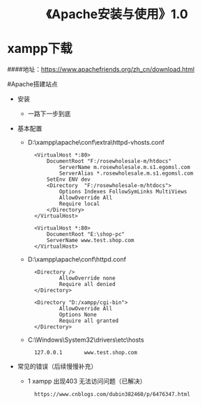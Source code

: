 <h1 align="center">《Apache安装与使用》1.0</h1>

# xampp下载
####地址：https://www.apachefriends.org/zh_cn/download.html

#Apache搭建站点

- 安装
	- 一路下一步到底
- 基本配置
	- D:\xampp\apache\conf\extra\httpd-vhosts.conf
	
			<VirtualHost *:80>
   				DocumentRoot "F:/rosewholesale-m/htdocs"
    				ServerName m.rosewholesale.m.s1.egomsl.com
    				ServerAlias *.rosewholesale.m.s1.egomsl.com
				SetEnv ENV dev
				<Directory  "F:/rosewholesale-m/htdocs">
					Options Indexes FollowSymLinks MultiViews
					AllowOverride All
					Require local
				</Directory>
			</VirtualHost>

		   	<VirtualHost *:80>
				DocumentRoot "E:\shop-pc"
				ServerName www.test.shop.com
			</VirtualHost>

	- D:\xampp\apache\conf\httpd.conf
			
			<Directory />
    				AllowOverride none
    				Require all denied
			</Directory>
			
		   	<Directory "D:/xampp/cgi-bin">
    				AllowOverride All
    				Options None
    				Require all granted
			</Directory>

	- C:\Windows\System32\drivers\etc\hosts

		   	127.0.0.1       www.test.shop.com

- 常见的错误（后续慢慢补充）

    - 1 xampp 出现403 无法访问问题（已解决）

    		https://www.cnblogs.com/dubin382460/p/6476347.html

